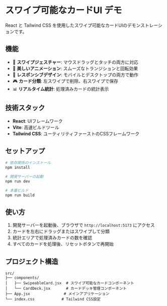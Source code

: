 # スワイプ可能なカードUI デモ

React と Tailwind CSS を使用したスワイプ可能なカードUIのデモンストレーションです。

## 機能

- 🎯 **スワイプジェスチャー**: マウスドラッグとタッチの両方に対応
- 🎨 **美しいアニメーション**: スムーズなトランジションと回転効果
- 📱 **レスポンシブデザイン**: モバイルとデスクトップの両方で動作
- 🎮 **カード分類**: 左スワイプで削除、右スワイプで保存
- 📊 **リアルタイム統計**: 処理済みカードの統計表示

## 技術スタック

- **React**: UIフレームワーク
- **Vite**: 高速ビルドツール
- **Tailwind CSS**: ユーティリティファーストのCSSフレームワーク

## セットアップ

```bash
# 依存関係のインストール
npm install

# 開発サーバーの起動
npm run dev

# 本番ビルド
npm run build
```

## 使い方

1. 開発サーバーを起動後、ブラウザで `http://localhost:5173` にアクセス
2. カードを左右にドラッグまたはスワイプして分類
3. 統計エリアで処理済みカードの数を確認
4. すべてのカードを処理後、リセットボタンで再開始

## プロジェクト構造

```
src/
├── components/
│   ├── SwipeableCard.jsx  # スワイプ可能なカードコンポーネント
│   └── CardDeck.jsx       # カードデッキ管理コンポーネント
├── App.jsx               # メインアプリケーション
└── index.css            # Tailwind CSS設定
```
